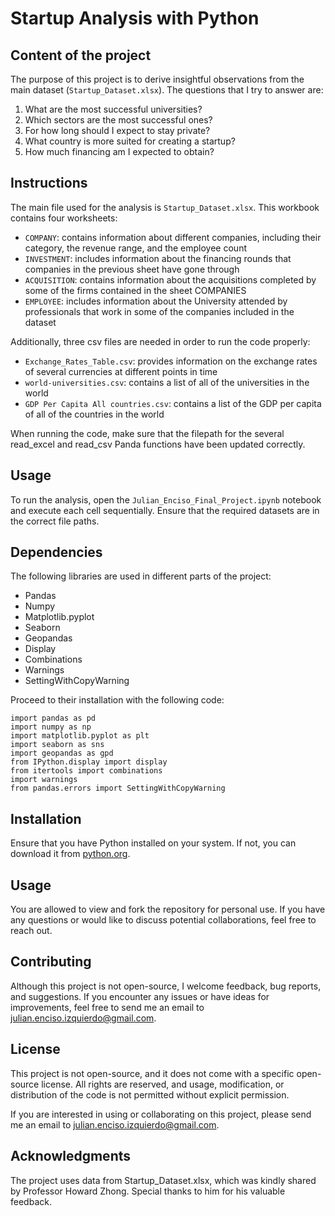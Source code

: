 # Startup Analysis with Python

## Content of the project
The purpose of this project is to derive insightful observations from the main dataset (`Startup_Dataset.xlsx`). The questions that I try to answer are:
1) What are the most successful universities?
2) Which sectors are the most successful ones?
3) For how long should I expect to stay private?
4) What country is more suited for creating a startup?
5) How much financing am I expected to obtain?


## Instructions
The main file used for the analysis is `Startup_Dataset.xlsx`. This workbook contains four worksheets:
- `COMPANY`: contains information about different companies, including their category, the revenue range, and the employee count
- `INVESTMENT`: includes information about the financing rounds that companies in the previous sheet have gone through
- `ACQUISITION`: contains information about the acquisitions completed by some of the firms contained in the sheet COMPANIES
- `EMPLOYEE`: includes information about the University attended by professionals that work in some of the companies included in the dataset

Additionally, three csv files are needed in order to run the code properly:
- `Exchange_Rates_Table.csv`: provides information on the exchange rates of several currencies at different points in time
- `world-universities.csv`: contains a list of all of the universities in the world
- `GDP Per Capita All countries.csv`: contains a list of the GDP per capita of all of the countries in the world

When running the code, make sure that the filepath for the several read_excel and read_csv Panda functions have been updated correctly.


## Usage

To run the analysis, open the `Julian_Enciso_Final_Project.ipynb` notebook and execute each cell sequentially. Ensure that the required datasets are in the correct file paths.


## Dependencies

The following libraries are used in different parts of the project:
- Pandas
- Numpy
- Matplotlib.pyplot
- Seaborn
- Geopandas
- Display
- Combinations
- Warnings
- SettingWithCopyWarning


Proceed to their installation with the following code:

```
import pandas as pd
import numpy as np
import matplotlib.pyplot as plt
import seaborn as sns
import geopandas as gpd
from IPython.display import display
from itertools import combinations
import warnings
from pandas.errors import SettingWithCopyWarning
```

## Installation
Ensure that you have Python installed on your system. If not, you can download it from [python.org](https://www.python.org/downloads/).


## Usage
You are allowed to view and fork the repository for personal use. If you have any questions or would like to discuss potential collaborations, feel free to reach out.


## Contributing
Although this project is not open-source, I welcome feedback, bug reports, and suggestions. If you encounter any issues or have ideas for improvements, feel free to send me an email to julian.enciso.izquierdo@gmail.com.


## License
This project is not open-source, and it does not come with a specific open-source license. All rights are reserved, and usage, modification, or distribution of the code is not permitted without explicit permission.

If you are interested in using or collaborating on this project, please send me an email to julian.enciso.izquierdo@gmail.com.

## Acknowledgments
The project uses data from Startup_Dataset.xlsx, which was kindly shared by Professor Howard Zhong. Special thanks to him for his valuable feedback.
